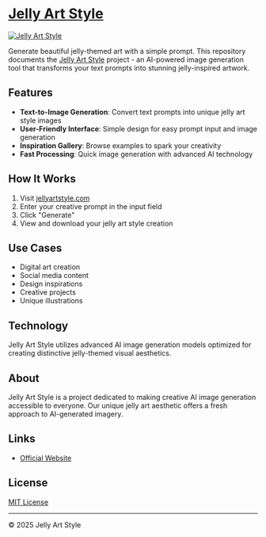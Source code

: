 # [Jelly Art Style](https://www.jellyartstyle.com/)

[![Jelly Art Style](https://www.jellyartstyle.com/opengraph-image.png)](https://www.jellyartstyle.com/)

Generate beautiful jelly-themed art with a simple prompt. This repository documents the [Jelly Art Style](https://www.jellyartstyle.com/) project - an AI-powered image generation tool that transforms your text prompts into stunning jelly-inspired artwork.

## Features

- **Text-to-Image Generation**: Convert text prompts into unique jelly art style images
- **User-Friendly Interface**: Simple design for easy prompt input and image generation
- **Inspiration Gallery**: Browse examples to spark your creativity
- **Fast Processing**: Quick image generation with advanced AI technology

## How It Works

1. Visit [jellyartstyle.com](https://www.jellyartstyle.com/)
2. Enter your creative prompt in the input field
3. Click "Generate"
4. View and download your jelly art style creation

## Use Cases

- Digital art creation
- Social media content
- Design inspirations
- Creative projects
- Unique illustrations

## Technology

Jelly Art Style utilizes advanced AI image generation models optimized for creating distinctive jelly-themed visual aesthetics.

## About

Jelly Art Style is a project dedicated to making creative AI image generation accessible to everyone. Our unique jelly art aesthetic offers a fresh approach to AI-generated imagery.

## Links

- [Official Website](https://www.jellyartstyle.com/)

## License

[MIT License](LICENSE)

---

© 2025 Jelly Art Style 
